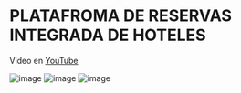# **PLATAFROMA DE RESERVAS INTEGRADA DE HOTELES**


Video en  [YouTube](https://youtu.be/fbIfG38jAX8?si=UkbUaM0odytwy1Et)



![image](https://github.com/ARIAS-SYS/PLATAFORMA_HOTELERA/assets/129610125/7c0d1d15-897b-40f6-bc3d-a2994cb1719f)
![image](https://github.com/ARIAS-SYS/PLATAFORMA_HOTELERA/assets/129610125/5f508d8b-7009-4842-b2d8-c63684f31ffc)
![image](https://github.com/ARIAS-SYS/PLATAFORMA_HOTELERA/assets/129610125/2805270c-ea77-4cac-b9f5-f6e375291baf)

